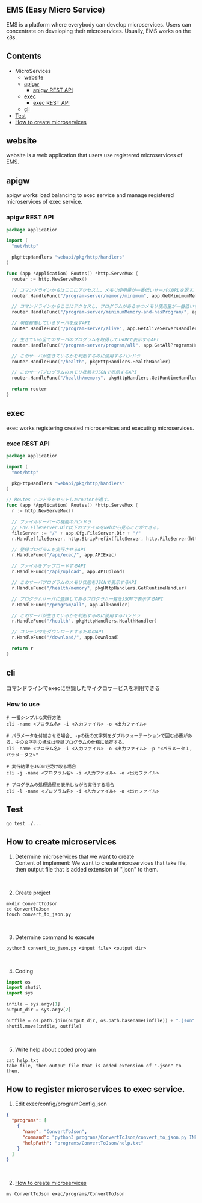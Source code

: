 ## EMS (Easy Micro Service)

EMS is a platform where everybody can develop microservices.
Users can concentrate on developing their microservices.
Usually, EMS works on the k8s.

## Contents
- MicroServices
    - [website](#website)
    - [apigw](#apigw)
      - [apigw REST API](#apigw-REST-API)
    - [exec](#exec)
      - [exec REST API](#exec-REST-API)
    - [cli](#cli)
- [Test](#Test)
- [How to create microservices](#How-to-create-microservices)


## website
website is a web application that users use registered microservices of EMS.

## apigw
apigw works load balancing to exec service and manage registered microservices of exec service.

### apigw REST API
```go
package application

import (
  "net/http"

  pkgHttpHandlers "webapi/pkg/http/handlers"
)

func (app *Application) Routes() *http.ServeMux {
  router := http.NewServeMux()

  // コマンドラインからはここにアクセスし、メモリ使用量が一番低いサーバのURLを返す。
  router.HandleFunc("/program-server/memory/minimum", app.GetMinimumMemoryServerHandler)

  // コマンドラインからここにアクセスし、プログラムがあるかつメモリ使用量が一番低いサーバのURLを返す。
  router.HandleFunc("/program-server/minimumMemory-and-hasProgram/", app.GetMinimumMemoryAndHasProgram)

  // 現在稼働しているサーバを返すAPI
  router.HandleFunc("/program-server/alive", app.GetAliveServersHandler)

  // 生きている全てのサーバのプログラムを取得してJSONで表示するAPI
  router.HandleFunc("/program-server/program/all", app.GetAllProgramsHandler)

  // このサーバが生きているかを判断するのに使用するハンドラ
  router.HandleFunc("/health", pkgHttpHandlers.HealthHandler)

  // このサーバプログラムのメモリ状態をJSONで表示するAPI
  router.HandleFunc("/health/memory", pkgHttpHandlers.GetRuntimeHandler)

  return router
}
```

## exec
exec works registering created microservices and executing microservices.

### exec REST API
```go
package application

import (
  "net/http"

  pkgHttpHandlers "webapi/pkg/http/handlers"
)

// Routes ハンドラをセットしたrouterを返す。
func (app *Application) Routes() *http.ServeMux {
  r := http.NewServeMux()

  // ファイルサーバーの機能のハンドラ
  // Env.FileServer.Dir以下のファイルをwebから見ることができる。
  fileServer := "/" + app.Cfg.FileServer.Dir + "/"
  r.Handle(fileServer, http.StripPrefix(fileServer, http.FileServer(http.Dir(app.Cfg.FileServer.Dir))))

  // 登録プログラムを実行させるAPI
  r.HandleFunc("/api/exec/", app.APIExec)

  // ファイルをアップロードするAPI
  r.HandleFunc("/api/upload", app.APIUpload)

  // このサーバプログラムのメモリ状態をJSONで表示するAPI
  r.HandleFunc("/health/memory", pkgHttpHandlers.GetRuntimeHandler)

  // プログラムサーバに登録してあるプログラム一覧をJSONで表示するAPI
  r.HandleFunc("/program/all", app.AllHandler)

  // このサーバが生きているかを判断するのに使用するハンドラ
  r.HandleFunc("/health", pkgHttpHandlers.HealthHandler)

  // コンテンツをダウンロードするためのAPI
  r.HandleFunc("/download/", app.Download)

  return r
}
```

## cli
コマンドラインでexecに登録したマイクロサービスを利用できる

### How to use
```shell
# 一番シンプルな実行方法 
cli -name <プロラム名> -i <入力ファイル> -o <出力ファイル> 
   
# パラメータを付加させる場合, -pの後の文字列をダブルクォーテーションで囲む必要がある。中の文字列の構成は登録プログラムの仕様に依存する。 
cli -name <プロラム名> -i <入力ファイル> -o <出力ファイル> -p "<パラメータ１,パラメータ２>" 
   
# 実行結果をJSONで受け取る場合 
cli -j -name <プログラム名> -i <入力ファイル> -o <出力ファイル> 
 
# プログラムの処理過程を表示しながら実行する場合 
cli -l -name <プログラム名> -i <入力ファイル> -o <出力ファイル>
```


## Test
```shell
go test ./...
```

## How to create microservices
1. Determine microservices that we want to create <br>
Content of implement: We want to create microservices that take file, then output file that is added extension of ".json" to them.

<br>

2. Create project
```shell
mkdir ConvertToJson
cd ConvertToJson
touch convert_to_json.py
```

<br>

3. Determine command to execute
```shell
python3 convert_to_json.py <input file> <output dir> 
```

<br>

4. Coding
```python
import os
import shutil
import sys

infile = sys.argv[1]
output_dir = sys.argv[2]

outfile = os.path.join(output_dir, os.path.basename(infile)) + ".json"
shutil.move(infile, outfile)
```

<br>

5. Write help about coded program
```shell
cat help.txt
take file, then output file that is added extension of ".json" to them.
```

## How to register microservices to exec service.
1. Edit exec/config/programConfig.json
```json
{
  "programs": [
    {
      "name": "ConvertToJson",
      "command": "python3 programs/ConvertToJson/convert_to_json.py INPUTFILE OUTPUTDIR",
      "helpPath": "programs/ConvertToJson/help.txt"
    }
  ]
}
```

<br>

2. [How to create microservices](#how-to-create-microservices)
```shell
mv ConvertToJson exec/programs/ConvertToJson
```
